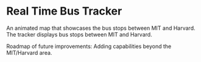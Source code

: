 # Real Time Bus Tracker
An animated map that showcases the bus stops between MIT and Harvard. The tracker displays bus stops between MIT and Harvard.

Roadmap of future improvements: Adding capabilities beyond the MIT/Harvard area.
